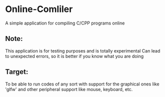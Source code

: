 # Online-Comliler
A simple application for compiling C/CPP programs online

## Note:  
This application is for testing purposes and is totally experimental
Can lead to unexpected errors, so it is better if you know what you are doing

## Target:  
To be able to run codes of any sort with support for
the graphical ones like 'glfw' and other peripheral support
like mouse, keyboard, etc.
